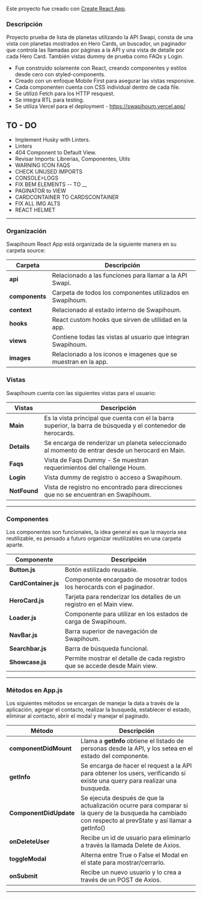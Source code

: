 Este proyecto fue creado con [Create React App](https://github.com/facebookincubator/create-react-app).

### Descripción

Proyecto prueba de lista de planetas utilizando la API Swapi, consta de una vista con planetas mostrados en Hero Cards, un buscador, un paginador que controla las llamadas por páginas a la API y una vista de detalle por cada Hero Card.
También vistas dummy de prueba como FAQs y Login. 

- Fue construido solamente con React, creando componentes y estilos desde cero con styled-components.
- Creado con un enfoque Mobile First para asegurar las vistas responsive.
- Cada componenten cuenta con CSS individual dentro de cada file.
- Se utilizó Fetch para los HTTP resquest.
- Se integra RTL para testing.
- Se utiliza Vercel para el deployment - https://swapihoum.vercel.app/

## TO - DO
- Implement Husky with Linters.
- Linters
- 404 Component to Default View.
- Revisar Imports: Librerias, Componentes, Utils
- WARNING ICON FAQS
- CHECK UNUSED IMPORTS
- CONSOLE>LOGS
- FIX BEM ELEMENTS -- TO __
- PAGINATOR to VIEW
- CARDCONTAINER TO CARDSCONTAINER
- FIX ALL IMG ALTS
- REACT HELMET
---

### Organización

Swapihoum React App está organizada de la siguiente manera en su carpeta source:

Carpeta | Descripción
--- | ---
**api** | Relacionado a las funciones para llamar a la API Swapi.
**components** | Carpeta de todos los componentes utilizados en Swapihoum.
**context** | Relacionado al estado interno de Swapihoum.
**hooks** | React custom hooks que sirven de utilidad en la app.
**views** | Contiene todas las vistas al usuario que integran Swapihoum.
**images** | Relacionado a los iconos e imagenes que se muestran en la app.

### Vistas

Swapihoum cuenta con las siguientes vistas para el usuario:

Vistas | Descripción
--- | ---
**Main** | Es la vista principal que cuenta con el la barra superior, la barra de búsqueda y el contenedor de herocards.
**Details** | Se encarga de renderizar un planeta seleccionado al momento de entrar desde un herocard en Main.
**Faqs** | Vista de Faqs Dummy - Se muestran requerimientos del challenge Houm.
**Login** | Vista dummy de registro o acceso a Swapihoum.
**NotFound** | Vista de registro no encontrado para direcciones que no se encuentran en Swapihoum.

---

### Componentes

Los componentes son funcionales, la idea general es que la mayoría sea reutilizable, es pensado a futuro organizar reutilizables en una carpeta aparte.

Componente | Descripción
--- | ---
**Button.js** | Botón estilizado reusable.
**CardContainer.js** | Componente encargado de mosotrar todos los herocards con el paginador.
**HeroCard.js** | Tarjeta para renderizar los detalles de un registro en el Main view.
**Loader.js** | Componente para utilizar en los estados de carga de Swapihoum.
**NavBar.js** | Barra superior de navegación de Swapihoum.
**Searchbar.js** | Barra de búsqueda funcional.
**Showcase.js** | Permite mostrar el detalle de cada registro que se accede desde Main view.

---


### Métodos en App.js 

Los siguientes métodos se encargan de manejar la data a través de la aplicación, agregar el contacto, realizar la busqueda, establecer el estado, eliminar al contacto, abrir el modal y manejar el paginado.

Método | Descripción
--- | ---
**componentDidMount** | Llama a  **getInfo**  obtiene el listado de personas desde la API, y los setea en el estado del componente.
**getInfo** | Se encarga de hacer el request a la API para obtener los users, verificando si existe una query para realizar una busqueda.
**ComponentDidUpdate** | Se ejecuta después de que la actualización ocurre para comparar si la query de la busqueda ha cambiado con respecto al prevState y así llamar a getInfo()
**onDeleteUser** | Recibe un id de usuario para eliminarlo a través la llamada Delete de Axios.
**toggleModal** | Alterna entre True o False el Modal en el state para mostrar/cerrarlo.
**onSubmit** | Recibe un nuevo usuario y lo crea a través de un POST de Axios.


---